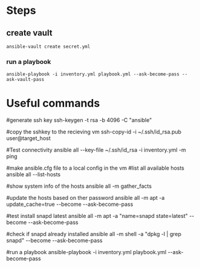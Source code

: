 # Steps
## create vault
```
ansible-vault create secret.yml
```
### run a playbook
```
ansible-playbook -i inventory.yml playbook.yml --ask-become-pass --ask-vault-pass
```

# Useful commands
#generate ssh key
ssh-keygen -t rsa -b 4096 -C "ansible"
 
#copy the sshkey to the recieving vm
ssh-copy-id -i ~/.ssh/id_rsa.pub user@target_host

#Test connectivity
ansible all --key-file ~/.ssh/id_rsa -i inventory.yml -m ping

#make ansible.cfg file to a local config in the vm 
#list all available hosts 
ansible all --list-hosts

#show system info of the hosts 
ansible all -m gather_facts


#update the hosts based on ther password 
ansible all -m apt -a update_cache=true --become --ask-become-pass

#test install snapd latest
ansible all -m apt -a "name=snapd state=latest" --become --ask-become-pass

#check if snapd already installed 
ansible all -m shell -a "dpkg -l | grep snapd" --become --ask-become-pass

#run a playbook
ansible-playbook -i inventory.yml playbook.yml --ask-become-pass